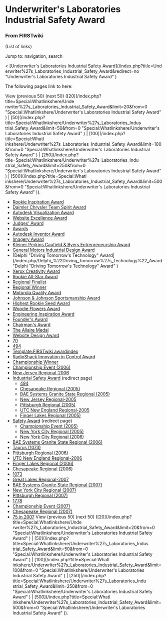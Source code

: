 # Underwriter's Laboratories Industrial Safety Award

### From FIRSTwiki

(List of links)

Jump to: navigation, search

&lt; [Underwriter's Laboratories Industrial Safety Award](/index.php?title=Und
erwriter%27s_Laboratories_Industrial_Safety_Award&redirect=no "Underwriter's
Laboratories Industrial Safety Award" )  

The following pages link to here:

View (previous 50) (next 50) ([20](/index.php?title=Special:Whatlinkshere/Unde
rwriter%27s_Laboratories_Industrial_Safety_Award&limit=20&from=0
"Special:Whatlinkshere/Underwriter's Laboratories Industrial Safety Award" ) |
[50](/index.php?title=Special:Whatlinkshere/Underwriter%27s_Laboratories_Indus
trial_Safety_Award&limit=50&from=0 "Special:Whatlinkshere/Underwriter's
Laboratories Industrial Safety Award" ) | [100](/index.php?title=Special:Whatl
inkshere/Underwriter%27s_Laboratories_Industrial_Safety_Award&limit=100&from=0
"Special:Whatlinkshere/Underwriter's Laboratories Industrial Safety Award" ) |
[250](/index.php?title=Special:Whatlinkshere/Underwriter%27s_Laboratories_Indu
strial_Safety_Award&limit=250&from=0 "Special:Whatlinkshere/Underwriter's
Laboratories Industrial Safety Award" ) | [500](/index.php?title=Special:Whatl
inkshere/Underwriter%27s_Laboratories_Industrial_Safety_Award&limit=500&from=0
"Special:Whatlinkshere/Underwriter's Laboratories Industrial Safety Award" )).

  * [Rookie Inspiration Award](/index.php/Rookie_Inspiration_Award "Rookie Inspiration Award" )
  * [Daimler Chrysler Team Spirit Award](/index.php/Daimler_Chrysler_Team_Spirit_Award "Daimler Chrysler Team Spirit Award" )
  * [Autodesk Visualization Award](/index.php/Autodesk_Visualization_Award "Autodesk Visualization Award" )
  * [Website Excellence Award](/index.php/Website_Excellence_Award "Website Excellence Award" )
  * [Judges' Award](/index.php/Judges%27_Award "Judges' Award" )
  * [Awards](/index.php/Awards "Awards" )
  * [Autodesk Inventor Award](/index.php/Autodesk_Inventor_Award "Autodesk Inventor Award" )
  * [Imagery Award](/index.php/Imagery_Award "Imagery Award" )
  * [Kleiner Perkins Caufield &amp; Byers Entrepreneurship Award](/index.php/Kleiner_Perkins_Caufield_%26_Byers_Entrepreneurship_Award "Kleiner Perkins Caufield & Byers Entrepreneurship Award" )
  * [General Motors Industrial Design Award](/index.php/General_Motors_Industrial_Design_Award "General Motors Industrial Design Award" )
  * [Delphi "Driving Tomorrow's Technology" Award](/index.php/Delphi_%22Driving_Tomorrow%27s_Technology%22_Award "Delphi "Driving Tomorrow's Technology" Award" )
  * [Xerox Creativity Award](/index.php/Xerox_Creativity_Award "Xerox Creativity Award" )
  * [Rookie All-Star Award](/index.php/Rookie_All-Star_Award "Rookie All-Star Award" )
  * [Regional Finalist](/index.php/Regional_Finalist "Regional Finalist" )
  * [Regional Winner](/index.php/Regional_Winner "Regional Winner" )
  * [Motorola Quality Award](/index.php/Motorola_Quality_Award "Motorola Quality Award" )
  * [Johnson &amp; Johnson Sportsmanship Award](/index.php/Johnson_%26_Johnson_Sportsmanship_Award "Johnson & Johnson Sportsmanship Award" )
  * [Highest Rookie Seed Award](/index.php/Highest_Rookie_Seed_Award "Highest Rookie Seed Award" )
  * [Woodie Flowers Award](/index.php/Woodie_Flowers_Award "Woodie Flowers Award" )
  * [Engineering Inspiration Award](/index.php/Engineering_Inspiration_Award "Engineering Inspiration Award" )
  * [Founder's Award](/index.php/Founder%27s_Award "Founder's Award" )
  * [Chairman's Award](/index.php/Chairman%27s_Award "Chairman's Award" )
  * [The Allaire Medal](/index.php/The_Allaire_Medal "The Allaire Medal" )
  * [Website Design Award](/index.php/Website_Design_Award "Website Design Award" )
  * [70](/index.php/70 "70" )
  * [494](/index.php/494 "494" )
  * [Template:FIRSTwiki awardindex](/index.php/Template:FIRSTwiki_awardindex "Template:FIRSTwiki awardindex" )
  * [RadioShack Innovation in Control Award](/index.php/RadioShack_Innovation_in_Control_Award "RadioShack Innovation in Control Award" )
  * [Championship Winner](/index.php/Championship_Winner "Championship Winner" )
  * [Championship Event (2006)](/index.php/Championship_Event_%282006%29 "Championship Event \(2006\)" )
  * [New Jersey Regional-2006](/index.php/New_Jersey_Regional-2006 "New Jersey Regional-2006" )
  * [Industrial Safety Award](/index.php?title=Industrial_Safety_Award&redirect=no "Industrial Safety Award" ) (redirect page) 
    * [494](/index.php/494 "494" )
    * [Chesapeake Regional (2005)](/index.php/Chesapeake_Regional_%282005%29 "Chesapeake Regional \(2005\)" )
    * [BAE Systems Granite State Regional (2005)](/index.php/BAE_Systems_Granite_State_Regional_%282005%29 "BAE Systems Granite State Regional \(2005\)" )
    * [New Jersey Regional-2005](/index.php/New_Jersey_Regional-2005 "New Jersey Regional-2005" )
    * [Pittsburgh Regional (2005)](/index.php/Pittsburgh_Regional_%282005%29 "Pittsburgh Regional \(2005\)" )
    * [UTC New England Regional-2005](/index.php/UTC_New_England_Regional-2005 "UTC New England Regional-2005" )
    * [Finger Lakes Regional (2005)](/index.php/Finger_Lakes_Regional_%282005%29 "Finger Lakes Regional \(2005\)" )
  * [Safety Award](/index.php?title=Safety_Award&redirect=no "Safety Award" ) (redirect page) 
    * [Championship Event (2005)](/index.php/Championship_Event_%282005%29 "Championship Event \(2005\)" )
    * [New York City Regional (2005)](/index.php/New_York_City_Regional_%282005%29 "New York City Regional \(2005\)" )
    * [New York City Regional (2006)](/index.php/New_York_City_Regional_%282006%29 "New York City Regional \(2006\)" )
  * [BAE Systems Granite State Regional (2006)](/index.php/BAE_Systems_Granite_State_Regional_%282006%29 "BAE Systems Granite State Regional \(2006\)" )
  * [Taurus (1073)](/index.php/Taurus_%281073%29 "Taurus \(1073\)" )
  * [Pittsburgh Regional (2006)](/index.php/Pittsburgh_Regional_%282006%29 "Pittsburgh Regional \(2006\)" )
  * [UTC New England Regional-2006](/index.php/UTC_New_England_Regional-2006 "UTC New England Regional-2006" )
  * [Finger Lakes Regional (2006)](/index.php/Finger_Lakes_Regional_%282006%29 "Finger Lakes Regional \(2006\)" )
  * [Chesapeake Regional (2006)](/index.php/Chesapeake_Regional_%282006%29 "Chesapeake Regional \(2006\)" )
  * [1073](/index.php/1073 "1073" )
  * [Great Lakes Regional-2007](/index.php/Great_Lakes_Regional-2007 "Great Lakes Regional-2007" )
  * [BAE Systems Granite State Regional (2007)](/index.php/BAE_Systems_Granite_State_Regional_%282007%29 "BAE Systems Granite State Regional \(2007\)" )
  * [New York City Regional (2007)](/index.php/New_York_City_Regional_%282007%29 "New York City Regional \(2007\)" )
  * [Pittsburgh Regional (2007)](/index.php/Pittsburgh_Regional_%282007%29 "Pittsburgh Regional \(2007\)" )
  * [1778](/index.php/1778 "1778" )
  * [Championship Event (2007)](/index.php/Championship_Event_%282007%29 "Championship Event \(2007\)" )
  * [Chesapeake Regional (2007)](/index.php/Chesapeake_Regional_%282007%29 "Chesapeake Regional \(2007\)" )
  * [75 in 2007](/index.php/75_in_2007 "75 in 2007" )
View (previous 50) (next 50) ([20](/index.php?title=Special:Whatlinkshere/Unde
rwriter%27s_Laboratories_Industrial_Safety_Award&limit=20&from=0
"Special:Whatlinkshere/Underwriter's Laboratories Industrial Safety Award" ) |
[50](/index.php?title=Special:Whatlinkshere/Underwriter%27s_Laboratories_Indus
trial_Safety_Award&limit=50&from=0 "Special:Whatlinkshere/Underwriter's
Laboratories Industrial Safety Award" ) | [100](/index.php?title=Special:Whatl
inkshere/Underwriter%27s_Laboratories_Industrial_Safety_Award&limit=100&from=0
"Special:Whatlinkshere/Underwriter's Laboratories Industrial Safety Award" ) |
[250](/index.php?title=Special:Whatlinkshere/Underwriter%27s_Laboratories_Indu
strial_Safety_Award&limit=250&from=0 "Special:Whatlinkshere/Underwriter's
Laboratories Industrial Safety Award" ) | [500](/index.php?title=Special:Whatl
inkshere/Underwriter%27s_Laboratories_Industrial_Safety_Award&limit=500&from=0
"Special:Whatlinkshere/Underwriter's Laboratories Industrial Safety Award" )).

